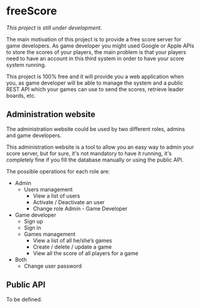 # freeScore
*This project is still under development.*

The main motivation of this project is to provide a free score server for game developers. As game developer you might used Google or Apple APIs to store the scores of your players, the main problem is that your players need to have an account in this third system in order to have your score system running.

This project is 100% free and it will provide you a web application when you, as game developer will be able to manage the system and a public REST API which your games can use to send the scores, retrieve leader boards, etc. 

## Administration website
The administration website could be used by two different roles, admins and game developers.

This administration website is a tool to allow you an easy way to admin your score server, but for sure, it's not mandatory to have it running, it's completely fine if you fill the database manually or using the public API.

The possible operations for each role are:

* Admin
    * Users management
        * View a list of users
        * Activate / Deactivate an user
        * Change role Admin - Game Developer
* Game developer
    * Sign up
    * Sign in
    * Games management
        * View a list of all he/she’s games
        * Create / delete / update a game
        * View all the score of all players for a game
* Both
    * Change user password

## Public API
To be defined.